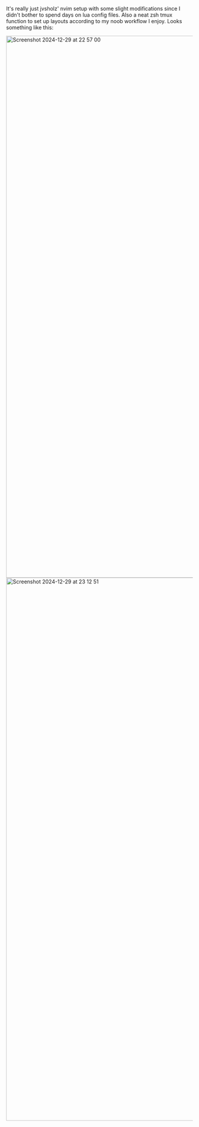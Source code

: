 It's really just jvsholz' nvim setup with some slight modifications since I didn't bother to spend days on lua config files. Also a neat zsh tmux function to set up layouts according to my noob workflow I enjoy. Looks something like this:

<img width="1461" alt="Screenshot 2024-12-29 at 22 57 00" src="https://github.com/user-attachments/assets/b87756cf-d5d4-4ba0-ad51-840d176e3dcc" />


<img width="1464" alt="Screenshot 2024-12-29 at 23 12 51" src="https://github.com/user-attachments/assets/73c9d8bd-12ae-48e7-b7bf-f4c92d65a44a" />
